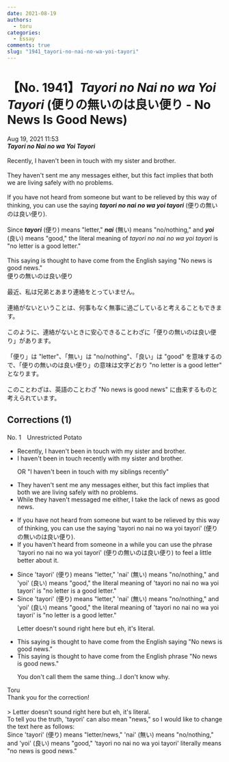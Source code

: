 ```yaml
---
date: 2021-08-19
authors:
  - toru
categories:
  - Essay
comments: true
slug: "1941_tayori-no-nai-no-wa-yoi-tayori"
---
```


# 【No. 1941】<strong><em>Tayori no Nai no wa Yoi Tayori</strong></em> (便りの無いのは良い便り - No News Is Good News)
<div class="date">Aug 19, 2021 11:53</div>
<div id="post"><div id="body_show_ori">
<strong><em>Tayori no Nai no wa Yoi Tayori</strong></em><br/><br/>Recently, I haven't been in touch with my sister and brother.<br/><br/>They haven't sent me any messages either, but this fact implies that both we are living safely with no problems.<br/><br/>If you have not heard from someone but want to be relieved by this way of thinking,  you can use the saying <strong><em>tayori no nai no wa yoi tayori</em></strong> (便りの無いのは良い便り).<br/><br/>Since <strong><em>tayori</em></strong> (便り) means "letter," <strong><em>nai</em></strong> (無い) means "no/nothing," and <strong><em>yoi</em></strong> (良い) means "good," the literal meaning of <em>tayori no nai no wa yoi tayori</em> is "no letter is a good letter."<br/><br/>This saying is thought to have come from the English saying "No news is good news."
</div></div>

<!-- more -->

<div id="post_ja"><div id="body_show_mo">
便りの無いのは良い便り<br/><br/>最近、私は兄弟とあまり連絡をとっていません。<br/><br/>連絡がないということは、何事もなく無事に過ごしていると考えることもできます。<br/><br/>このように、連絡がないときに安心できることわざに「便りの無いのは良い便り」があります。<br/><br/>「便り」は "letter"、「無い」は "no/nothing"、「良い」は "good" を意味するので、「便りの無いのは良い便り」の意味は文字どおり "no letter is a good letter" となります。<br/><br/>このことわざは、英語のことわざ "No news is good news" に由来するものと考えられています。
</div></div>

## Corrections (1)
<div id="block"><div class="first_name"> No. 1　<span class="just_name">Unrestricted Potato</span></div><div id="block2">
<ul class="correction_field">
<li class="incorrect">Recently, I haven't been in touch with my sister and brother.</li>
<li class="corrected correct">
I haven't been in touch recently with my sister and brother.
<p class="correction_comment">OR "I haven't been in touch with my siblings recently"</p>
</li>
</ul>
<ul class="correction_field">
<li class="incorrect">They haven't sent me any messages either, but this fact implies that both we are living safely with no problems.</li>
<li class="corrected correct">
While they haven't messaged me either, I take the lack of news as good news. 
</li>
</ul>
<ul class="correction_field">
<li class="incorrect">If you have not heard from someone but want to be relieved by this way of thinking,  you can use the saying 'tayori no nai no wa yoi tayori' (便りの無いのは良い便り).</li>
<li class="corrected correct">
If you haven't heard from someone in a while you can use the phrase 'tayori no nai no wa yoi tayori' (便りの無いのは良い便り) to feel a little better about it.
</li>
</ul>
<ul class="correction_field">
<li class="incorrect">Since 'tayori' (便り) means "letter," 'nai' (無い) means "no/nothing," and 'yoi' (良い) means "good," the literal meaning of 'tayori no nai no wa yoi tayori' is "no letter is a good letter."</li>
<li class="corrected correct">
Since 'tayori' (便り) means "letter," 'nai' (無い) means "no/nothing," and 'yoi' (良い) means "good," the literal meaning of 'tayori no nai no wa yoi tayori' is "no letter is a good letter."
<p class="correction_comment">Letter doesn't sound right here but eh, it's literal.</p>
</li>
</ul>
<ul class="correction_field">
<li class="incorrect">This saying is thought to have come from the English saying "No news is good news."</li>
<li class="corrected correct">
This saying is thought to have come from the English phrase "No news is good news."
<p class="correction_comment">You don't call them the same thing...I don't know why.</p>
</li>
</ul>
</div><div class="name"><span class="just_name">Toru</span><br>
Thank you for the correction!<br/><br/>&gt; Letter doesn't sound right here but eh, it's literal.<br/>To tell you the truth, 'tayori' can also mean "news," so I would like to change the text here as follows:<br/>Since 'tayori' (便り) means "letter/news," 'nai' (無い) means "no/nothing," and 'yoi' (良い) means "good," 'tayori no nai no wa yoi tayori' literally means "no news is good news."
</div>
</div>

